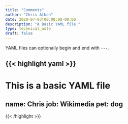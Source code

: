 ```yaml
---
title: "Comments"
author: "Chris Albon"
date: 2020-07-03T00:00:00-00:00
description: "A Basic YAML file."
type: technical_note
draft: false
---
```


YAML files can optionally begin and end with `---`.

{{< highlight yaml >}}
---
# This is a basic YAML file
name: Chris
job: Wikimedia
pet: dog
---
{{< /highlight >}}